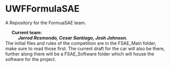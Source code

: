# UWFFormulaSAE

A Repository for the FormuaSAE team.<br/>

<div style="margin-left: 20px;">
 <b>
  Current team:<br/><i style="max-width: 60px;margin-left: 20px;">Jarrod Resmondo, Cesar Santiago, Josh Johnson.</i>
 </b><br />
</div>

<div style="max-width: 600px;">
	The initial files and rules of the competition are in the FSAE_Main folder, make sure to read those first.
	The current draft for the car will also be there, further along there will be a FSAE_Software folder which will house the
software for the project.
</div>
